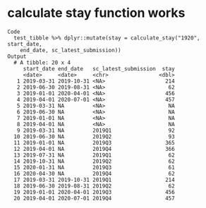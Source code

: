 # calculate stay function works

    Code
      test_tibble %>% dplyr::mutate(stay = calculate_stay("1920", start_date,
        end_date, sc_latest_submission))
    Output
      # A tibble: 20 x 4
         start_date end_date   sc_latest_submission  stay
         <date>     <date>     <chr>                <dbl>
       1 2019-03-31 2019-10-31 <NA>                   214
       2 2019-06-30 2019-08-31 <NA>                    62
       3 2019-01-01 2020-04-01 <NA>                   456
       4 2019-04-01 2020-07-01 <NA>                   457
       5 2019-03-31 NA         <NA>                    NA
       6 2019-06-30 NA         <NA>                    NA
       7 2019-01-01 NA         <NA>                    NA
       8 2019-04-01 NA         <NA>                    NA
       9 2019-03-31 NA         2019Q1                  92
      10 2019-06-30 NA         2019Q2                  93
      11 2019-01-01 NA         2019Q3                 365
      12 2019-04-01 NA         2019Q4                 366
      13 2019-07-31 NA         2019Q1                  62
      14 2019-10-31 NA         2019Q2                  62
      15 2020-01-31 NA         2019Q3                  61
      16 2020-04-30 NA         2019Q4                  62
      17 2019-03-31 2019-10-31 2019Q1                 214
      18 2019-06-30 2019-08-31 2019Q2                  62
      19 2019-01-01 2020-04-01 2019Q3                 456
      20 2019-04-01 2020-07-01 2019Q4                 457

